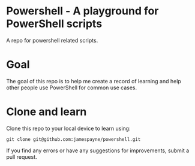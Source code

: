 # Powershell - A playground for PowerShell scripts
A repo for powershell related scripts.
# Goal
The goal of this repo is to help me create a record of learning and help other people use PowerShell for common use cases.
# Clone and learn
Clone this repo to your local device to learn using:

`git clone git@github.com:jamespayne/powershell.git`

If you find any errors or have any suggestions for improvements, submit a pull request.
